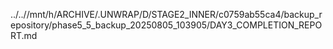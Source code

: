 ../..//mnt/h/ARCHIVE/.UNWRAP/D/STAGE2_INNER/c0759ab55ca4/backup_repository/phase5_5_backup_20250805_103905/DAY3_COMPLETION_REPORT.md